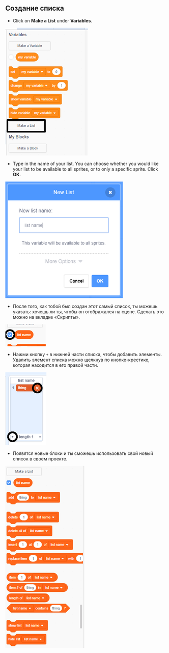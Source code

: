 ## Создание списка

+ Click on **Make a List** under **Variables**.

![Создание списка](images/make-a-list-annotated.png)

+ Type in the name of your list. You can choose whether you would like your list to be available to all sprites, or to only a specific sprite. Click **OK**.

![Название списка](images/list-name.png)

+ После того, как тобой был создан этот самый список, ты можешь указать: хочешь ли ты, чтобы он отображался на сцене. Сделать это можно на вкладке «Скрипты».

![Показываем/скрываем список](images/list-show-hide-annotated.png)

+ Нажми кнопку `+` в нижней части списка, чтобы добавить элементы. Удалить элемент списка можно щелкнув по кнопке-крестике, которая находится в его правой части.

![Показываем/скрываем список](images/list-add-delete-annotated.png)

+ Появятся новые блоки и ты сможешь использовать свой новый список в своем проекте.

![Блоки списка](images/list-blocks.png)